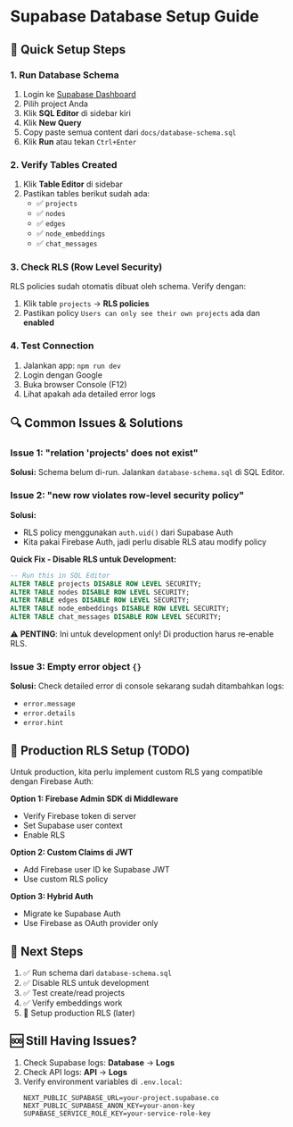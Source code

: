 # Supabase Database Setup Guide

## 🚀 Quick Setup Steps

### 1. **Run Database Schema**

1. Login ke [Supabase Dashboard](https://app.supabase.com)
2. Pilih project Anda
3. Klik **SQL Editor** di sidebar kiri
4. Klik **New Query**
5. Copy paste semua content dari `docs/database-schema.sql`
6. Klik **Run** atau tekan `Ctrl+Enter`

### 2. **Verify Tables Created**

1. Klik **Table Editor** di sidebar
2. Pastikan tables berikut sudah ada:
   - ✅ `projects`
   - ✅ `nodes`
   - ✅ `edges`
   - ✅ `node_embeddings`
   - ✅ `chat_messages`

### 3. **Check RLS (Row Level Security)**

RLS policies sudah otomatis dibuat oleh schema. Verify dengan:

1. Klik table `projects` → **RLS policies**
2. Pastikan policy `Users can only see their own projects` ada dan **enabled**

### 4. **Test Connection**

1. Jalankan app: `npm run dev`
2. Login dengan Google
3. Buka browser Console (F12)
4. Lihat apakah ada detailed error logs

## 🔍 Common Issues & Solutions

### Issue 1: "relation 'projects' does not exist"
**Solusi:** Schema belum di-run. Jalankan `database-schema.sql` di SQL Editor.

### Issue 2: "new row violates row-level security policy"
**Solusi:** 
- RLS policy menggunakan `auth.uid()` dari Supabase Auth
- Kita pakai Firebase Auth, jadi perlu disable RLS atau modify policy

**Quick Fix - Disable RLS untuk Development:**

```sql
-- Run this in SQL Editor
ALTER TABLE projects DISABLE ROW LEVEL SECURITY;
ALTER TABLE nodes DISABLE ROW LEVEL SECURITY;
ALTER TABLE edges DISABLE ROW LEVEL SECURITY;
ALTER TABLE node_embeddings DISABLE ROW LEVEL SECURITY;
ALTER TABLE chat_messages DISABLE ROW LEVEL SECURITY;
```

⚠️ **PENTING**: Ini untuk development only! Di production harus re-enable RLS.

### Issue 3: Empty error object `{}`
**Solusi:** Check detailed error di console sekarang sudah ditambahkan logs:
- `error.message`
- `error.details`
- `error.hint`

## 🔐 Production RLS Setup (TODO)

Untuk production, kita perlu implement custom RLS yang compatible dengan Firebase Auth:

**Option 1: Firebase Admin SDK di Middleware**
- Verify Firebase token di server
- Set Supabase user context
- Enable RLS

**Option 2: Custom Claims di JWT**
- Add Firebase user ID ke Supabase JWT
- Use custom RLS policy

**Option 3: Hybrid Auth**
- Migrate ke Supabase Auth
- Use Firebase as OAuth provider only

## 📝 Next Steps

1. ✅ Run schema dari `database-schema.sql`
2. ✅ Disable RLS untuk development
3. ✅ Test create/read projects
4. ✅ Verify embeddings work
5. 🔲 Setup production RLS (later)

## 🆘 Still Having Issues?

1. Check Supabase logs: **Database** → **Logs**
2. Check API logs: **API** → **Logs**
3. Verify environment variables di `.env.local`:
   ```
   NEXT_PUBLIC_SUPABASE_URL=your-project.supabase.co
   NEXT_PUBLIC_SUPABASE_ANON_KEY=your-anon-key
   SUPABASE_SERVICE_ROLE_KEY=your-service-role-key
   ```

